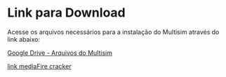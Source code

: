 # Link para Download

Acesse os arquivos necessários para a instalação do Multisim através do link abaixo:

[Google Drive - Arquivos do Multisim](https://drive.google.com/drive/folders/1BrDvLvh9COu2sV2NGYiZmgwb6hZCqc-2?usp=drive_link)

[link mediaFire cracker](https://www.mediafire.com/file/3t3ygggv32ki8y9/crack_multisim.rar/file)
